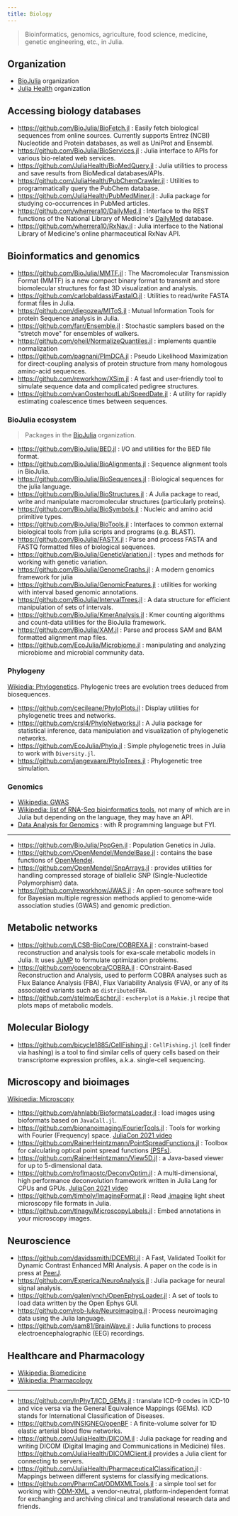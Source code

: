```yaml
---
title: Biology
---
```


> Bioinformatics, genomics, agriculture, food science, medicine, genetic engineering, etc., in Julia.

## Organization

- [BioJulia](https://biojulia.dev/) organization
- [Julia Health](https://juliahealth.org) organization

## Accessing biology databases

- https://github.com/BioJulia/BioFetch.jl : Easily fetch biological sequences from online sources. Currently supports Entrez (NCBI) Nucleotide and Protein databases, as well as UniProt and Ensembl.
- https://github.com/BioJulia/BioServices.jl : Julia interface to APIs for various bio-related web services.
- https://github.com/JuliaHealth/BioMedQuery.jl : Julia utilities to process and save results from BioMedical databases/APIs.
- https://github.com/JuliaHealth/PubChemCrawler.jl : Utilities to programmatically query the PubChem database.
- https://github.com/JuliaHealth/PubMedMiner.jl : Julia package for studying co-occurrences in PubMed articles.
- https://github.com/wherrera10/DailyMed.jl : Interface to the REST functions of the National Library of Medicine's [DailyMed](https://dailymed.nlm.nih.gov/dailymed/app-support-web-services.cfm) database.
- https://github.com/wherrera10/RxNav.jl : Julia interface to the National Library of Medicine's online pharmaceutical RxNav API.

## Bioinformatics and genomics

- https://github.com/BioJulia/MMTF.jl : The Macromolecular Transmission Format (MMTF) is a new compact binary format to transmit and store biomolecular structures for fast 3D visualization and analysis.
- https://github.com/carlobaldassi/FastaIO.jl : Utilities to read/write FASTA format files in Julia.
- https://github.com/diegozea/MIToS.jl : Mutual Information Tools for protein Sequence analysis in Julia.
- https://github.com/farr/Ensemble.jl : Stochastic samplers based on the "stretch move" for ensembles of walkers.
- https://github.com/oheil/NormalizeQuantiles.jl : implements quantile normalization
- https://github.com/pagnani/PlmDCA.jl : Pseudo Likelihood Maximization for direct-coupling analysis of protein structure from many homologous amino-acid sequences.
- https://github.com/reworkhow/XSim.jl : A fast and user-friendly tool to simulate sequence data and complicated pedigree structures.
- https://github.com/vanOosterhoutLab/SpeedDate.jl : A utility for rapidly estimating coalescence times between sequences.

### BioJulia ecosystem

> Packages in the [BioJulia](https://biojulia.dev/) organization.

- https://github.com/BioJulia/BED.jl : I/O and utilities for the BED file format.
- https://github.com/BioJulia/BioAlignments.jl :  Sequence alignment tools in BioJulia.
- https://github.com/BioJulia/BioSequences.jl : Biological sequences for the julia language.
- https://github.com/BioJulia/BioStructures.jl : A Julia package to read, write and manipulate macromolecular structures (particularly proteins).
- https://github.com/BioJulia/BioSymbols.jl : Nucleic and amino acid primitive types.
- https://github.com/BioJulia/BioTools.jl : Interfaces to common external biological tools from julia scripts and programs (e.g. BLAST).
- https://github.com/BioJulia/FASTX.jl : Parse and process FASTA and FASTQ formatted files of biological sequences.
- https://github.com/BioJulia/GeneticVariation.jl : types and methods for working with genetic variation.
- https://github.com/BioJulia/GenomeGraphs.jl :  A modern genomics framework for julia
- https://github.com/BioJulia/GenomicFeatures.jl : utilities for working with interval based genomic annotations.
- https://github.com/BioJulia/IntervalTrees.jl : A data structure for efficient manipulation of sets of intervals.
- https://github.com/BioJulia/KmerAnalysis.jl :  Kmer counting algorithms and count-data utilities for the BioJulia framework.
- https://github.com/BioJulia/XAM.jl : Parse and process SAM and BAM formatted alignment map files.
- https://github.com/EcoJulia/Microbiome.jl : manipulating and analyzing microbiome and microbial community data.

### Phylogeny

[Wikiedia: Phylogenetics](https://en.wikipedia.org/wiki/Phylogenetics). Phylogenic trees are evolution trees deduced from biosequences.

- https://github.com/cecileane/PhyloPlots.jl : Display utilities for phylogenetic trees and networks.
- https://github.com/crsl4/PhyloNetworks.jl : A Julia package for statistical inference, data manipulation and visualization of phylogenetic networks.
- https://github.com/EcoJulia/Phylo.jl : Simple phylogenetic trees in Julia to work with `Diversity.jl`.
- https://github.com/jangevaare/PhyloTrees.jl : Phylogenetic tree simulation.

### Genomics

- [Wikipedia: GWAS](https://en.wikipedia.org/wiki/Genome-wide_association_study)
- [Wikipedia: list of RNA-Seq bioinformatics tools](https://en.wikipedia.org/wiki/List_of_RNA-Seq_bioinformatics_tools), not many of which are in Julia but depending on the language, they may have an API.
- [Data Analysis for Genomics](https://genomicsclass.github.io/book/) : with R programming language but FYI.

---

- https://github.com/BioJulia/PopGen.jl : Population Genetics in Julia.
- https://github.com/OpenMendel/MendelBase.jl : contains the base functions of [OpenMendel](https://openmendel.github.io/).
- https://github.com/OpenMendel/SnpArrays.jl : provides utilities for handling compressed storage of biallelic SNP (Single-Nucleotide Polymorphism) data.
- https://github.com/reworkhow/JWAS.jl : An open-source software tool for Bayesian multiple regression methods applied to genome-wide association studies (GWAS) and genomic prediction.

## Metabolic networks

- https://github.com/LCSB-BioCore/COBREXA.jl : constraint-based reconstruction and analysis tools for exa-scale metabolic models in Julia. It uses [JuMP](https://github.com/jump-dev/JuMP.jl) to formulate optimization problems.
- https://github.com/opencobra/COBRA.jl : COnstraint-Based Reconstruction and Analysis, used to perform COBRA analyses such as Flux Balance Analysis (FBA), Flux Variability Analysis (FVA), or any of its associated variants such as `distributedFBA`.
- https://github.com/stelmo/Escher.jl : `escherplot` is a `Makie.jl` recipe that plots maps of metabolic models.

## Molecular Biology

- https://github.com/bicycle1885/CellFishing.jl : `CellFishing.jl` (cell finder via hashing) is a tool to find similar cells of query cells based on their transcriptome expression profiles, a.k.a. single-cell sequencing.

## Microscopy and bioimages

[Wikipedia: Microscopy](https://en.wikipedia.org/wiki/Microscopy)

- https://github.com/ahnlabb/BioformatsLoader.jl : load images using bioformats based on `JavaCall.jl`.
- https://github.com/bionanoimaging/FourierTools.jl : Tools for working with Fourier (Frequency) space. [JuliaCon 2021 video](https://youtu.be/qYgJDb_Ko2E)
- https://github.com/RainerHeintzmann/PointSpreadFunctions.jl : Toolbox for calculating optical point spread functions [(PSFs)](https://en.wikipedia.org/wiki/Point_spread_function).
- https://github.com/RainerHeintzmann/View5D.jl : a Java-based viewer for up to 5-dimensional data.
- https://github.com/roflmaostc/DeconvOptim.jl : A multi-dimensional, high performance deconvolution framework written in Julia Lang for CPUs and GPUs. [JuliaCon 2021 video](https://youtu.be/FodpnOhccis)
- https://github.com/timholy/ImagineFormat.jl : Read [.imagine](http://dotwhat.net/file/extension/imagine/7604) light sheet microscopy file formats in Julia.
- https://github.com/tlnagy/MicroscopyLabels.jl : Embed annotations in your microscopy images.

## Neuroscience

- https://github.com/davidssmith/DCEMRI.jl : A Fast, Validated Toolkit for Dynamic Contrast Enhanced MRI Analysis. A paper on the code is in press at [PeerJ](https://peerj.com/preprints/670/).
- https://github.com/Experica/NeuroAnalysis.jl : Julia package for neural signal analysis.
- https://github.com/galenlynch/OpenEphysLoader.jl : A set of tools to load data written by the Open Ephys GUI.
- https://github.com/rob-luke/Neuroimaging.jl : Process neuroimaging data using the Julia language.
- https://github.com/sam81/BrainWave.jl : Julia functions to process electroencephalographic (EEG) recordings.

## Healthcare and Pharmacology

- [Wikipedia: Biomedicine](https://en.wikipedia.org/wiki/Category:Biomedicine)
- [Wikipedia: Pharmacology](https://en.wikipedia.org/wiki/Pharmacology)

---

- https://github.com/InPhyT/ICD_GEMs.jl : translate ICD-9 codes in ICD-10 and vice versa via the General Equivalence Mappings (GEMs). ICD stands for International Classification of Diseases.
- https://github.com/INSIGNEO/openBF : A finite-volume solver for 1D elastic arterial blood flow networks.
- https://github.com/JuliaHealth/DICOM.jl : Julia package for reading and writing DICOM (Digital Imaging and Communications in Medicine) files. https://github.com/JuliaHealth/DICOMClient.jl provides a Julia client for connecting to servers.
- https://github.com/JuliaHealth/PharmaceuticalClassification.jl : Mappings between different systems for classifying medications.
- https://github.com/PharmCat/ODMXMLTools.jl : a simple tool set for working with [ODM-XML](https://www.cdisc.org/standards/data-exchange/odm), a vendor-neutral, platform-independent format for exchanging and archiving clinical and translational research data and friends.
